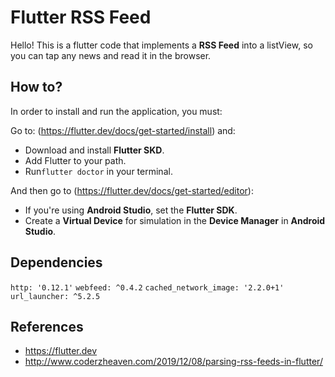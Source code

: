 # Flutter RSS Feed

Hello! This is a flutter code that implements a **RSS Feed** into a listView, so you can tap any news and read it in the browser.

## How to?

In order to install and run the application, you must:

Go to: (https://flutter.dev/docs/get-started/install) and:
- Download and install **Flutter SKD**.
- Add Flutter to your path.
- Run`flutter doctor` in your terminal.

And then go to (https://flutter.dev/docs/get-started/editor):
- If you're using **Android Studio**, set the **Flutter SDK**.
- Create a **Virtual Device** for simulation in the **Device Manager** in **Android Studio**.

## Dependencies 

 `http: '0.12.1'`
 `webfeed: ^0.4.2`
 `cached_network_image: '2.2.0+1'`
 `url_launcher: ^5.2.5`

## References

- https://flutter.dev
- http://www.coderzheaven.com/2019/12/08/parsing-rss-feeds-in-flutter/


